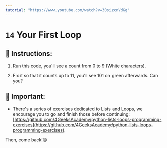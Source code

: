 ```yaml
---
tutorial: "https://www.youtube.com/watch?v=30sizcnVdGg"
---
```


# `14` Your First Loop

## 📝  Instructions:

1. Run this code, you'll see a count from 0 to 9 (White characters).  

2. Fix it so that it counts up to 11, you'll see 101 on green afterwards. Can you?

##  🔎 Important: 

+ There's a series of exercises dedicated to Lists and Loops, we encourage you to go and finish those before continuing: [https://github.com/4GeeksAcademy/python-lists-loops-programming-exercises](https://github.com/4GeeksAcademy/python-lists-loops-programming-exercises).

Then, come back!😊